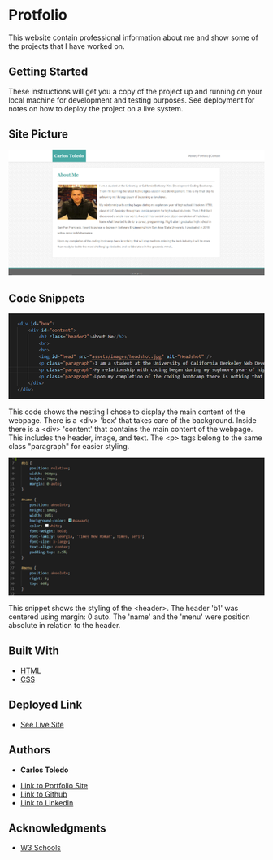 # Protfolio

This website contain professional information about me and show some of the projects that I have worked on.

## Getting Started

These instructions will get you a copy of the project up and running on your local machine for development and testing purposes. See deployment for notes on how to deploy the project on a live system.

## Site Picture

![Site](assets/images/webScreenshot.png)

## Code Snippets

![Site](assets/images/contentSnippet.png)

This code shows the nesting I chose to display the main content of the webpage. There is a &lt;div&gt; 'box' that takes care of the background. Inside there is a &lt;div&gt; 'content' that contains the main content of the webpage. This includes the header, image, and text. The &lt;p&gt; tags belong to the same class "paragraph" for easier styling.

![Site](assets/images/headerStyling.png)

This snippet shows the styling of the &lt;header&gt;. The header 'b1' was centered using margin: 0 auto. The 'name' and the 'menu' were position absolute in relation to the header.

## Built With

* [HTML](https://developer.mozilla.org/en-US/docs/Web/HTML)
* [CSS](https://developer.mozilla.org/en-US/docs/Web/CSS)

## Deployed Link

* [See Live Site](kqarlos.github.io/Portfolio)


## Authors

* **Carlos Toledo** 

- [Link to Portfolio Site](https://www.kqarlos.github.io/Portfolio)
- [Link to Github](https://www.github.com/kqarlos)
- [Link to LinkedIn](https://www.linkedin.com/in/carlos-toledo415/)


## Acknowledgments

* [W3 Schools](https://www.w3schools.com/)
